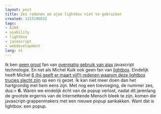 ```yaml
---
layout: post
title: Zes redenen om ajax lightbox niet te gebruiken
created: 1215196032
tags:
- AJAX
- usability
- lightbox
- javascript
- webdevelopment
lang: nl
---
```

Ik ben [geen groot](http://webschuur.com/library/programming/ajax/library/programming/ajax_0) fan van [overmatig gebruik van ajax](http://webschuur.com/publications/blogs/2007-06-14-how_ajax_pushes_usability_away_and_where_usability_really_starts_at_the_bottom) javascript technologie. En net als Michel Kuik ook geen fan van [lightbox](http://www.huddletogether.com/projects/lightbox/). Eindelijk heeft Michel [6 (hij geeft er maart vijf!) redenen waarom deze lightbox trucjes slecht zijn](http://www.mediakip.com/2008/07/zes-redenen-om-ajax-lightboxes-niet-te-gebruiken-op-jouw-site/) op een rij gezet. Ik kan niet meer doen dan het hartgrondig met hem eens zijn. Met nog een toevoeging, de nummer zes, dus:> **6.** Waren we eindelijk écht van de popup verlost, nadat dit jarenlang de grootste ergernis van de Internettende Mensch bleek te zijn, komen die javascript-grappenmakers met een nieuwe popup aankakken. Want dat is lightbox: een popup. 
